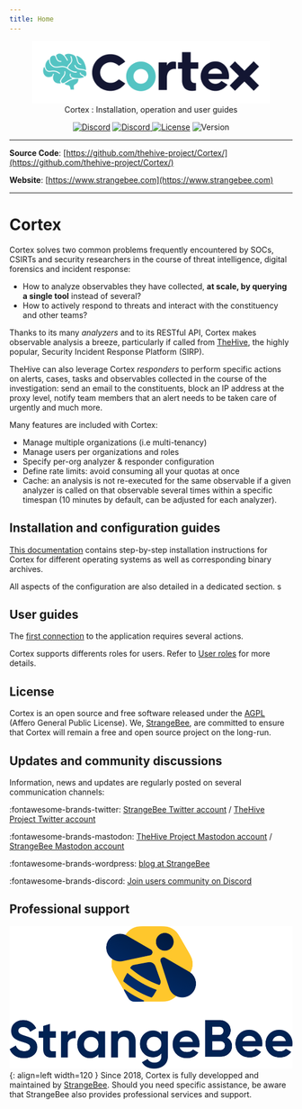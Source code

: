 ```yaml
---
title: Home
---
```


<div>
  <figure align="center">
    <img src="./images/cortex-logo.png"width="600"/>  
    <figcaption>Cortex : Installation, operation and user guides</figcaption>
  </figure>
</div>
<div>
  <p align="center">
    <a href="https://chat.thehive-project.org" target="_blank"><img src="https://img.shields.io/badge/chat-on%20discord-7289da.svg?sanitize=true&logo=discord" alt="Discord"></a>
    <a href="https://chat.thehive-project.org" target="_blank">
      <img src="https://img.shields.io/discord/779945042039144498" alt="Discord">
    </a>
    <a href="./LICENSE" target="_blank"><img src="https://img.shields.io/github/license/TheHive-Project/Cortex" alt="License"></a>
    <img src="https://img.shields.io/github/v/release/thehive-project/Cortex?style=flat&logo=git-lfs" alt="Version">         
  </p>
</div>


---

**Source Code**: [https://github.com/thehive-project/Cortex/](https://github.com/thehive-project/Cortex/)

**Website**: [https://www.strangebee.com](https://www.strangebee.com)

---


# Cortex 
Cortex solves two common problems frequently encountered by SOCs, CSIRTs and security researchers in the course of threat intelligence, digital forensics and incident response:

- How to analyze observables they have collected, **at scale, by querying a single tool** instead of several?
- How to actively respond to threats and interact with the constituency and other teams?

Thanks to its many _analyzers_ and to its RESTful API, Cortex makes observable analysis a breeze, particularly if called from [TheHive](https://www.strangebee.com/thehive/), the highly popular, Security Incident Response Platform (SIRP). 

TheHive can also leverage Cortex _responders_ to perform specific actions on alerts, cases, tasks and observables collected in the course of the investigation: send an email to the constituents, block an IP address at the proxy level, notify team members that an alert needs to be taken care of urgently and much more.

Many features are included with Cortex: 

* Manage multiple organizations (i.e multi-tenancy)
* Manage users per organizations and roles
* Specify per-org analyzer & responder configuration
* Define rate limits: avoid consuming all your quotas at once
* Cache: an analysis is not re-executed for the same observable if a given analyzer is called on that observable several times within a specific timespan (10 minutes by default, can be adjusted for each analyzer).


## Installation and configuration guides
[This documentation](./installation-and-configuration/index.md) contains step-by-step installation instructions for Cortex for different operating systems as well as corresponding binary archives. 

All aspects of the configuration are also detailed in a dedicated section.
s
## User guides
The [first connection](user-guides/first-start.md) to the application requires several actions. 

Cortex supports differents roles for users. Refer to [User roles](user-guides/roles.md) for more details.


## License
Cortex is an open source and free software released under the [AGPL](https://github.com/TheHive-Project/Cortex/blob/master/LICENSE) (Affero General Public License). We, [StrangeBee](https://strangebee.com), are committed to ensure that Cortex will remain a free and open source project on the long-run.

## Updates and community discussions
Information, news and updates are regularly posted on several communication channels:

:fontawesome-brands-twitter: [StrangeBee Twitter account](https://twitter.com/StrangeBee) / [TheHive Project Twitter account](https://twitter.com/thehive_project)

:fontawesome-brands-mastodon:  [TheHive Project Mastodon account](https://infosec.exchange/@TheHive_Project) / [StrangeBee Mastodon account](https://infosec.exchange/@StrangeBee)

:fontawesome-brands-wordpress: [blog at StrangeBee](https://blog.strangebee.com)

:fontawesome-brands-discord: [Join users community on Discord](https://chat.thehive-project.org)


## Professional support

![StrangeBee](./images/strangebee.png){: align=left width=120 }
Since 2018, Cortex is fully developped and maintained by [StrangeBee](https://www.strangebee.com). Should you need specific assistance, be aware that StrangeBee also provides professional services and support.

